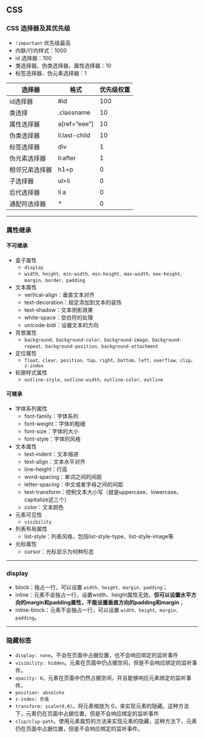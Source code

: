 ## CSS
### CSS 选择器及其优先级
* `!important` 优先级最高
* 内联/行内样式：1000
* id 选择器：100
* 类选择器、伪类选择器、属性选择器：10
* 标签选择器、伪元素选择器：1

| 选择器 | 格式 | 优先级权重 |
| --- | --- | --- |
| id选择器 | #id | 100 |
| 类选择 | .classname | 10 |
| 属性选择器 | a[ref=“eee”] | 10 |
| 伪类选择器 | li:last-child | 10 |
| 标签选择器 | div | 1 |
| 伪元素选择器 | li:after | 1 |
| 相邻兄弟选择器 | h1+p | 0 |
| 子选择器 | ul>li | 0 |
| 后代选择器 | li a | 0 |
| 通配符选择器 | * | 0 |

---

### 属性继承
#### 不可继承
* 盒子属性
  * `display`
  * `width、height、min-width、min-height、max-width、max-height、margin、border、padding`
* 文本属性
  * vertical-align：垂直文本对齐
  * text-decoration：规定添加到文本的装饰
  * text-shadow：文本阴影效果
  * white-space：空白符的处理
  * unicode-bidi：设置文本的方向
* 背景属性
  * `background、background-color、background-image、background-repeat、background-position、background-attachment`
* 定位属性
  * `float、clear、position、top、right、bottom、left、overflow、clip、z-index`
* 轮廓样式属性
  * `outline-style、outline-width、outline-color、outline`

#### 可继承
* 字体系列属性
  * font-family：字体系列
  * font-weight：字体的粗细
  * font-size：字体的大小
  * font-style：字体的风格
* 文本属性
  * text-indent：文本缩进
  * text-align：文本水平对齐
  * line-height：行高
  * word-spacing：单词之间的间距
  * letter-spacing：中文或者字母之间的间距
  * text-transform：控制文本大小写（就是uppercase、lowercase、capitalize这三个）
  * color：文本颜色
* 元素可见性
  * `visibility`
* 列表布局属性
  * list-style：列表风格，包括list-style-type、list-style-image等
* 光标属性
  * cursor：光标显示为何种形态

---

### display
* block：独占一行，可以设置 `width、height、margin、padding`；
* inline：元素不会独占一行，设置width、height属性无效。**但可以设置水平方向的margin和padding属性，不能设置垂直方向的padding和margin**；
* inline-block：元素不会独占一行，可以设置 `width、height、margin、padding`。

---

### 隐藏标签
* `display: none`。不会在页面中占据位置，也不会响应绑定的监听事件
* `visibility: hidden`。元素在页面中仍占据空间，但是不会响应绑定的监听事件。
* `opacity: 0`。元素在页面中仍然占据空间，并且能够响应元素绑定的监听事件。
* `position: absolute`
* `z-index: 负值`
* `transform: scale(0,0)`。将元素缩放为 0，来实现元素的隐藏。这种方法下，元素仍在页面中占据位置，但是不会响应绑定的监听事件
* `clip/clip-path`。使用元素裁剪的方法来实现元素的隐藏，这种方法下，元素仍在页面中占据位置，但是不会响应绑定的监听事件。